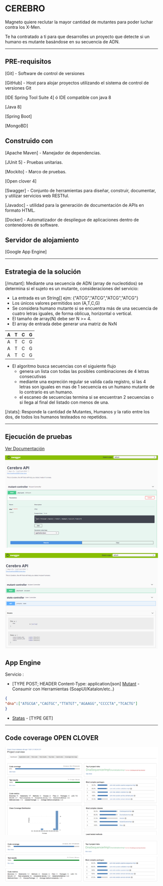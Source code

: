 # CEREBRO
Magneto quiere reclutar la mayor cantidad de mutantes para poder luchar contra los X-Men.

Te ha contratado a ti para que desarrolles un proyecto que detecte si un
humano es mutante basándose en su secuencia de ADN.

------
## PRE-requisitos 


[Git] - Software de control de versiones 

[GitHub] -  Host para alojar proyectos utilizando el sistema de control de versiones Git

[IDE Spring Tool Suite 4]  ó IDE compatible con java 8

[Java 8] 

[Spring Boot] 

[MongoBD]

## Construido con 

[Apache Maven] - Manejador de dependencias.

[JUnit 5] - Pruebas unitarias.

[Mockito] - Marco de pruebas.

[Open clover 4] 

[Swagger] - Conjunto de herramientas para diseñar, construir, documentar, y utilizar servicios web RESTful. 

[Javadoc] -  utilidad para la generación de documentación de APIs en formato HTML.

[Docker] - Automatizador de despliegue de aplicaciones dentro de contenedores de software.


## Servidor de alojamiento 

[Google App Engine]

------

## Estrategia de la solución  
[/mutant]:  Mediante una secuencia de ADN (array de nucleotidos) se determina si el sujeto es un mutante,
consideraciones del servicio:

- La entrada es un String[]  ejm: {"ATCG","ATCG","ATCG","ATCG"}
- Los únicos valores permitidos son (A,T,C,G)
- Se considera humano mutante si se encuentra más de una secuencia de cuatro letras iguales, de forma oblicua, horizontal o vertical.
- El tamaño de array(N) debe ser N >= 4.
- El array de entrada debe generar una matriz de NxN

|A|T|C|G|
|---|---|---|---|
|A|T|C|G|
|A|T|C|G|
|A|T|C|G|

- El algoritmo busca secuencias con el siguiente flujo
	- genera un lista con todas las posibles combinaciones de 4 letras consecutivas  
    - mediante una expreción regular se valida cada registro, 
        si las 4 letras son iguales en mas de 1 secuencia es un humano mutante de lo contrario es un humano. 
	- el escaneo de secuencias termina si se encuentran 2 secuencias o si llega al final del listado con menos de una.

[/stats]: Responde la cantidad de Mutantes, Humanos y la ratio entre los dos, de todos los humanos testeados no repetidos.


------
## Ejecución de pruebas

[Ver Documentación](https://cerebro-321923.ue.r.appspot.com/swagger-ui.html)

![](https://github.com/jnudev/cerebro/blob/develop/media/swagger_doc.png)

![](https://github.com/jnudev/cerebro/blob/develop/media/swagger_methods.png)


## App Engine 

Servicio :

- [TYPE POST; HEADER Content-Type: application/json] [Mutant](https://cerebro-321923.ue.r.appspot.com/mutant)	- Consumir con Herramientas (SoapUI/Katalon/etc..)

```Json
{
"dna":["ATGCGA","CAGTGC","TTATGT","AGAAGG","CCCCTA","TCACTG"]
}

``` 
- [Statas](https://cerebro-321923.ue.r.appspot.com/stats)	-  [TYPE GET]
------

##  Code coverage OPEN CLOVER

![](https://github.com/jnudev/cerebro/blob/develop/media/clover_dashboard.png)

![](https://github.com/jnudev/cerebro/blob/develop/media/clover_stats.png)







